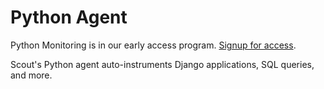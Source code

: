 # Python Agent

<aside class="notice">Python Monitoring is in our early access program. <a href="https://docs.google.com/forms/d/e/1FAIpQLSfZtTYaAtbbAveQ5j2wcR5UJeDnH5KUiHc6DwnH1Qjk_OBtYA/viewform" target="_blank">Signup for access</a>.</aside>

Scout's Python agent auto-instruments Django applications, SQL queries, and more.
